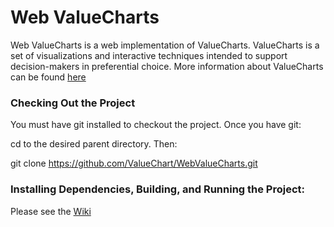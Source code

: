 # Web ValueCharts

Web ValueCharts is a web implementation of ValueCharts. ValueCharts is a set of visualizations and interactive techniques intended to support decision-makers in preferential choice. More information about ValueCharts can be found [here](http://www.cs.ubc.ca/group/iui/VALUECHARTS/)

### Checking Out the Project

You must have git installed to checkout the project. Once you have git:

cd to the desired parent directory. Then:

git clone https://github.com/ValueChart/WebValueCharts.git

### Installing Dependencies, Building, and Running the Project:

Please see the [Wiki](https://github.com/ValueChart/WebValueCharts/wiki)
